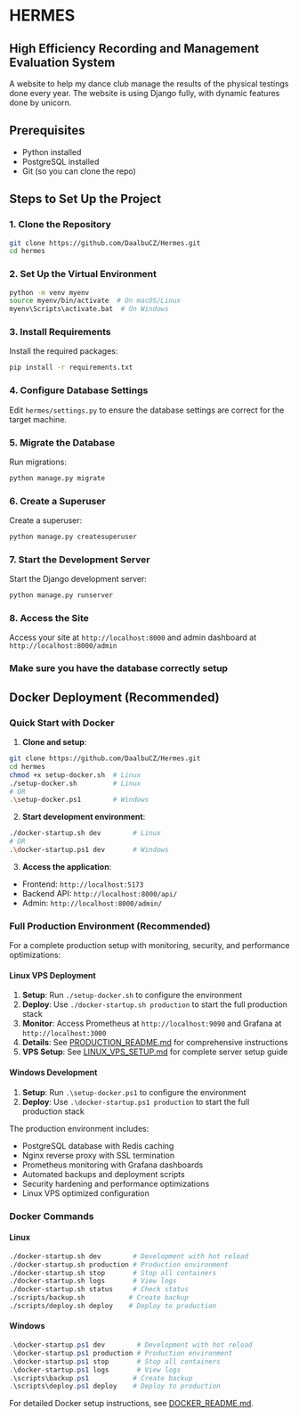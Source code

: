 # HERMES

## **H**igh **E**fficiency **R**ecording and **M**anagement **E**valuation **S**ystem

A website to help my dance club manage the results of the physical testings done every year. The website is using Django fully, with dynamic features done by unicorn.

## Prerequisites

- Python installed
- PostgreSQL installed
- Git (so you can clone the repo)

## Steps to Set Up the Project

### 1. Clone the Repository

```bash
git clone https://github.com/DaalbuCZ/Hermes.git
cd hermes
```

### 2. Set Up the Virtual Environment

```bash
python -m venv myenv
source myenv/bin/activate  # On macOS/Linux
myenv\Scripts\activate.bat  # On Windows
```

### 3. Install Requirements

Install the required packages:

```bash
pip install -r requirements.txt
```

### 4. Configure Database Settings

Edit `hermes/settings.py` to ensure the database settings are correct for the target machine.

### 5. Migrate the Database

Run migrations:

```bash
python manage.py migrate
```

### 6. Create a Superuser

Create a superuser:

```bash
python manage.py createsuperuser
```

### 7. Start the Development Server

Start the Django development server:

```bash
python manage.py runserver
```

### 8. Access the Site

Access your site at `http://localhost:8000`
and admin dashboard at `http://localhost:8000/admin`

### Make sure you have the database correctly setup

## Docker Deployment (Recommended)

### Quick Start with Docker

1. **Clone and setup**:

```bash
git clone https://github.com/DaalbuCZ/Hermes.git
cd hermes
chmod +x setup-docker.sh  # Linux
./setup-docker.sh         # Linux
# OR
.\setup-docker.ps1        # Windows
```

2. **Start development environment**:

```bash
./docker-startup.sh dev        # Linux
# OR
.\docker-startup.ps1 dev       # Windows
```

3. **Access the application**:

- Frontend: `http://localhost:5173`
- Backend API: `http://localhost:8000/api/`
- Admin: `http://localhost:8000/admin/`

### Full Production Environment (Recommended)

For a complete production setup with monitoring, security, and performance optimizations:

#### Linux VPS Deployment

1. **Setup**: Run `./setup-docker.sh` to configure the environment
2. **Deploy**: Use `./docker-startup.sh production` to start the full production stack
3. **Monitor**: Access Prometheus at `http://localhost:9090` and Grafana at `http://localhost:3000`
4. **Details**: See [PRODUCTION_README.md](PRODUCTION_README.md) for comprehensive instructions
5. **VPS Setup**: See [LINUX_VPS_SETUP.md](LINUX_VPS_SETUP.md) for complete server setup guide

#### Windows Development

1. **Setup**: Run `.\setup-docker.ps1` to configure the environment
2. **Deploy**: Use `.\docker-startup.ps1 production` to start the full production stack

The production environment includes:

- PostgreSQL database with Redis caching
- Nginx reverse proxy with SSL termination
- Prometheus monitoring with Grafana dashboards
- Automated backups and deployment scripts
- Security hardening and performance optimizations
- Linux VPS optimized configuration

### Docker Commands

#### Linux

```bash
./docker-startup.sh dev        # Development with hot reload
./docker-startup.sh production # Production environment
./docker-startup.sh stop       # Stop all containers
./docker-startup.sh logs       # View logs
./docker-startup.sh status     # Check status
./scripts/backup.sh           # Create backup
./scripts/deploy.sh deploy    # Deploy to production
```

#### Windows

```powershell
.\docker-startup.ps1 dev        # Development with hot reload
.\docker-startup.ps1 production # Production environment
.\docker-startup.ps1 stop       # Stop all containers
.\docker-startup.ps1 logs       # View logs
.\scripts\backup.ps1           # Create backup
.\scripts\deploy.ps1 deploy    # Deploy to production
```

For detailed Docker setup instructions, see [DOCKER_README.md](DOCKER_README.md).
